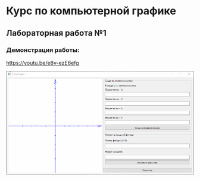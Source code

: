 # Курс по компьютерной графике
 
## Лабораторная работа №1

### Демонстрация работы:
https://youtu.be/e8v-ezE6efg

![Game](https://github.com/KiShiVi/ComputerGraphics/blob/main/Media/CompGraph1.gif)
